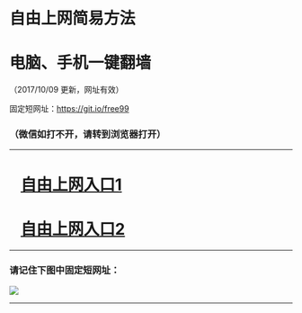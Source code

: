 ﻿# 自由上网简易方法

# 电脑、手机一键翻墙

（2017/10/09 更新，网址有效）

固定短网址：https://git.io/free99

### （微信如打不开，请转到浏览器打开）


***





# &nbsp;&nbsp; <a href="http://ft2121831894.fwq-tz-1001.info/fwqtz01.html?t=100900126201 " target="_blank">自由上网入口1</a>
# &nbsp;&nbsp; <a href="http://ft3020124334.fwq-tz-1002.info/fwqtz02.html?t=100900120416 " target="_blank">自由上网入口2</a>
***

### 请记住下图中固定短网址：

<img src="https://s3-us-west-2.amazonaws.com/fwq-1001/yjfq-20170905okok.png" /> 


***

